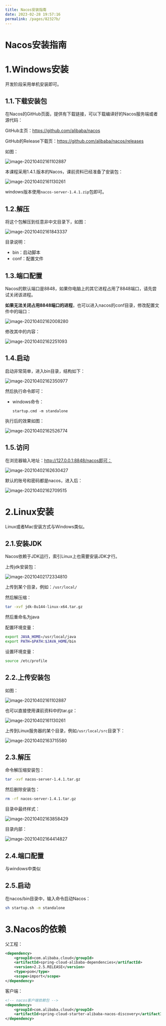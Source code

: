 ```yaml
---
title: Nacos安装指南
date: 2023-02-28 19:57:16
permalink: /pages/82327b/
---
```

# Nacos安装指南



# 1.Windows安装

开发阶段采用单机安装即可。

## 1.1.下载安装包

在Nacos的GitHub页面，提供有下载链接，可以下载编译好的Nacos服务端或者源代码：

GitHub主页：https://github.com/alibaba/nacos

GitHub的Release下载页：https://github.com/alibaba/nacos/releases

如图：

![image-20210402161102887](https://xingqiu-tuchuang-1256524210.cos.ap-shanghai.myqcloud.com/5339/image-20210402161102887.png)



本课程采用1.4.1.版本的Nacos，课前资料已经准备了安装包：

![image-20210402161130261](https://xingqiu-tuchuang-1256524210.cos.ap-shanghai.myqcloud.com/5339/image-20210402161130261.png)

windows版本使用`nacos-server-1.4.1.zip`包即可。



## 1.2.解压

将这个包解压到任意非中文目录下，如图：

![image-20210402161843337](https://xingqiu-tuchuang-1256524210.cos.ap-shanghai.myqcloud.com/5339/image-20210402161843337.png)

目录说明：

- bin：启动脚本
- conf：配置文件



## 1.3.端口配置

Nacos的默认端口是8848，如果你电脑上的其它进程占用了8848端口，请先尝试关闭该进程。

**如果无法关闭占用8848端口的进程**，也可以进入nacos的conf目录，修改配置文件中的端口：

![image-20210402162008280](https://xingqiu-tuchuang-1256524210.cos.ap-shanghai.myqcloud.com/5339/image-20210402162008280.png)

修改其中的内容：

![image-20210402162251093](https://xingqiu-tuchuang-1256524210.cos.ap-shanghai.myqcloud.com/5339/image-20210402162251093.png)



## 1.4.启动

启动非常简单，进入bin目录，结构如下：

![image-20210402162350977](https://xingqiu-tuchuang-1256524210.cos.ap-shanghai.myqcloud.com/5339/image-20210402162350977.png)

然后执行命令即可：

- windows命令：

  ```
  startup.cmd -m standalone
  ```


执行后的效果如图：

![image-20210402162526774](https://xingqiu-tuchuang-1256524210.cos.ap-shanghai.myqcloud.com/5339/image-20210402162526774.png)



## 1.5.访问

在浏览器输入地址：http://127.0.0.1:8848/nacos即可：

![image-20210402162630427](https://xingqiu-tuchuang-1256524210.cos.ap-shanghai.myqcloud.com/5339/image-20210402162630427.png)

默认的账号和密码都是nacos，进入后：

![image-20210402162709515](https://xingqiu-tuchuang-1256524210.cos.ap-shanghai.myqcloud.com/5339/image-20210402162709515.png)





# 2.Linux安装

Linux或者Mac安装方式与Windows类似。

## 2.1.安装JDK

Nacos依赖于JDK运行，索引Linux上也需要安装JDK才行。

上传jdk安装包：

![image-20210402172334810](https://xingqiu-tuchuang-1256524210.cos.ap-shanghai.myqcloud.com/5339/image-20210402172334810.png)

上传到某个目录，例如：`/usr/local/`



然后解压缩：

```sh
tar -xvf jdk-8u144-linux-x64.tar.gz
```

然后重命名为java



配置环境变量：

```sh
export JAVA_HOME=/usr/local/java
export PATH=$PATH:$JAVA_HOME/bin
```

设置环境变量：

```sh
source /etc/profile
```





## 2.2.上传安装包

如图：

![image-20210402161102887](https://xingqiu-tuchuang-1256524210.cos.ap-shanghai.myqcloud.com/5339/image-20210402161102887.png)

也可以直接使用课前资料中的tar.gz：

![image-20210402161130261](https://xingqiu-tuchuang-1256524210.cos.ap-shanghai.myqcloud.com/5339/image-20210402161130261.png)

上传到Linux服务器的某个目录，例如`/usr/local/src`目录下：

![image-20210402163715580](https://xingqiu-tuchuang-1256524210.cos.ap-shanghai.myqcloud.com/5339/image-20210402163715580.png)



## 2.3.解压

命令解压缩安装包：

```sh
tar -xvf nacos-server-1.4.1.tar.gz
```

然后删除安装包：

```sh
rm -rf nacos-server-1.4.1.tar.gz
```

目录中最终样式：

![image-20210402163858429](https://xingqiu-tuchuang-1256524210.cos.ap-shanghai.myqcloud.com/5339/image-20210402163858429.png)

目录内部：

![image-20210402164414827](https://xingqiu-tuchuang-1256524210.cos.ap-shanghai.myqcloud.com/5339/image-20210402164414827.png)



## 2.4.端口配置

与windows中类似



## 2.5.启动

在nacos/bin目录中，输入命令启动Nacos：

```sh
sh startup.sh -m standalone
```







# 3.Nacos的依赖

父工程：

```xml
<dependency>
    <groupId>com.alibaba.cloud</groupId>
    <artifactId>spring-cloud-alibaba-dependencies</artifactId>
    <version>2.2.5.RELEASE</version>
    <type>pom</type>
    <scope>import</scope>
</dependency>
```



客户端：

```xml
<!-- nacos客户端依赖包 -->
<dependency>
    <groupId>com.alibaba.cloud</groupId>
    <artifactId>spring-cloud-starter-alibaba-nacos-discovery</artifactId>
</dependency>

```







